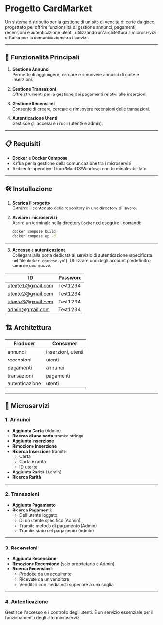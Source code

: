 # Progetto CardMarket

Un sistema distribuito per la gestione di un sito di vendita di carte da gioco, progettato per offrire funzionalità di gestione annunci, pagamenti, recensioni e autenticazione utenti, utilizzando un'architettura a microservizi e Kafka per la comunicazione tra i servizi.

---

## 🚀 Funzionalità Principali

1. **Gestione Annunci**  
   Permette di aggiungere, cercare e rimuovere annunci di carte e inserzioni.
   
2. **Gestione Transazioni**  
   Offre strumenti per la gestione dei pagamenti relativi alle inserzioni.

3. **Gestione Recensioni**  
   Consente di creare, cercare e rimuovere recensioni delle transazioni.

4. **Autenticazione Utenti**  
   Gestisce gli accessi e i ruoli (utente e admin).

---

## 📋 Requisiti

- **Docker** e **Docker Compose**  
- Kafka per la gestione della comunicazione tra i microservizi  
- Ambiente operativo: Linux/MacOS/Windows con terminale abilitato

---

## 🛠️ Installazione

1. **Scarica il progetto**  
   Estrarre il contenuto della repository in una directory di lavoro.

2. **Avviare i microservizi**  
   Aprire un terminale nella directory `Docker` ed eseguire i comandi:
   ```bash
   docker compose build
   docker compose up -d
   
---

3. **Accesso e autenticazione**  
   Collegarsi alla porta dedicata al servizio di autenticazione (specificata nel file `docker-compose.yml`). Utilizzare uno degli account predefiniti o crearne uno nuovo.

| ID                | Password   |
|-------------------|------------|
| utente1@gmail.com | Test1234!  |
| utente2@gmail.com | Test1234!  |
| utente3@gmail.com | Test1234!  |
| admin@gmail.com   | Test1234!  |


## 🏗️ Architettura
| Producer       | Consumer              |
|----------------|-----------------------|
| annunci        | inserzioni, utenti    |
| recensioni     | utenti                |
| pagamenti      | annunci               |
| transazioni    | pagamenti             |
| autenticazione | utenti                |

---

## 📂 Microservizi

### 1. Annunci
- **Aggiunta Carta** (Admin)
- **Ricerca di una carta** tramite stringa
- **Aggiunta Inserzione**
- **Rimozione Inserzione**
- **Ricerca Inserzione** tramite:
  - Carta
  - Carta e rarità
  - ID utente
- **Aggiunta Rarità** (Admin)
- **Ricerca Rarità**

---

### 2. Transazioni
- **Aggiunta Pagamento**
- **Ricerca Pagamenti**:
  - Dell'utente loggato
  - Di un utente specifico (Admin)
  - Tramite metodo di pagamento (Admin)
  - Tramite stato del pagamento (Admin)

---

### 3. Recensioni
- **Aggiunta Recensione**
- **Rimozione Recensione** (solo proprietario o Admin)
- **Ricerca Recensioni**:
  - Prodotte da un acquirente
  - Ricevute da un venditore
  - Venditori con media voti superiore a una soglia

---

### 4. Autenticazione
Gestisce l'accesso e il controllo degli utenti. È un servizio essenziale per il funzionamento degli altri microservizi.

